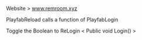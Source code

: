 Website > www.remroom.xyz

PlayfabReload calls a function of PlayfabLogin

Toggle the Boolean to ReLogin < Public void Login() >
